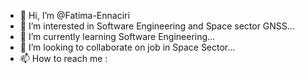 - 👋 Hi, I’m @Fatima-Ennaciri
- 👀 I’m interested in Software Engineering and Space sector GNSS...
- 🌱 I’m currently learning Software Engineering...
- 💞️ I’m looking to collaborate on job in Space Sector...
- 📫 How to reach me :

<!---
Fatima-Ennaciri/Fatima-Ennaciri is a ✨ special ✨ repository because its `README.md` (this file) appears on your GitHub profile.
You can click the Preview link to take a look at your changes.
--->
